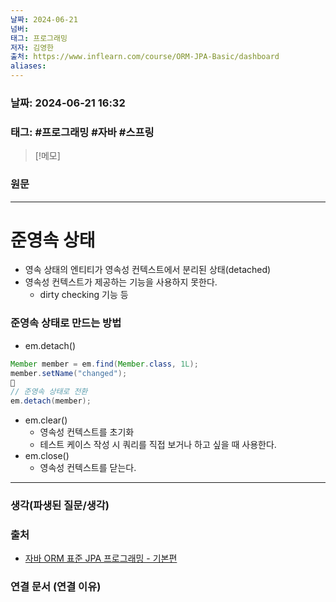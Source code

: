 ```yaml
---
날짜: 2024-06-21
넘버: 
태그: 프로그래밍
저자: 김영한
출처: https://www.inflearn.com/course/ORM-JPA-Basic/dashboard
aliases:
---
```

### 날짜:  2024-06-21 16:32

### 태그: #프로그래밍 #자바 #스프링

>[!메모]
>

### 원문
---
# 준영속 상태
- 영속 상태의 엔티티가 영속성 컨텍스트에서 분리된 상태(detached)
- 영속성 컨텍스트가 제공하는 기능을 사용하지 못한다.
	- dirty checking 기능 등
### 준영속 상태로 만드는 방법
- em.detach()
```java
Member member = em.find(Member.class, 1L);
member.setName("changed");

// 준영속 상태로 전환
em.detach(member);
```
- em.clear()
	- 영속성 컨텍스트를 초기화
	- 테스트 케이스 작성 시 쿼리를 직접 보거나 하고 싶을 때 사용한다.
- em.close()
	- 영속성 컨텍스트를 닫는다.
---
### 생각(파생된 질문/생각)

### 출처
- [자바 ORM 표준 JPA 프로그래밍 - 기본편](https://www.inflearn.com/course/ORM-JPA-Basic/dashboard)

### 연결 문서 (연결 이유)
